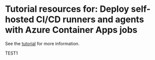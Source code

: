 # Tutorial resources for: Deploy self-hosted CI/CD runners and agents with Azure Container Apps jobs

See the [tutorial](https://learn.microsoft.com/azure/container-apps/tutorial-ci-cd-runners-jobs) for more information.

TEST1

